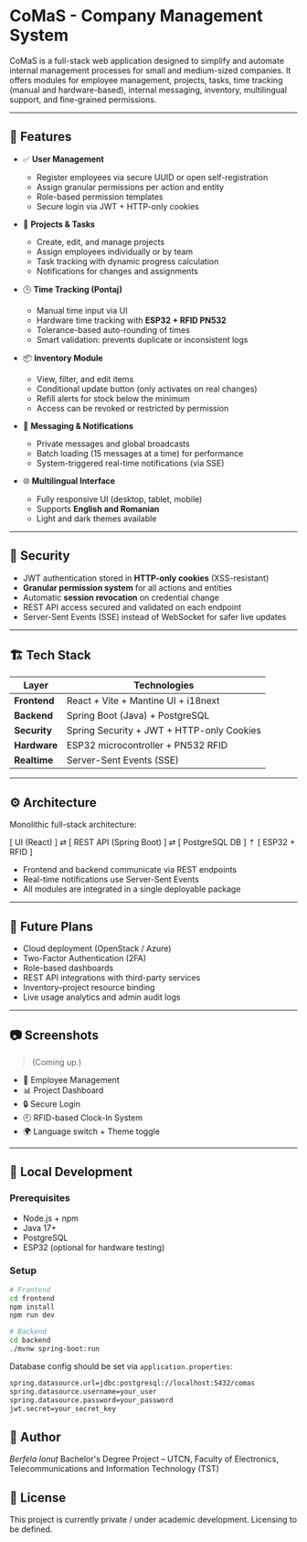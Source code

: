 # CoMaS - Company Management System

CoMaS is a full-stack web application designed to simplify and automate internal management processes for small and medium-sized companies. It offers modules for employee management, projects, tasks, time tracking (manual and hardware-based), internal messaging, inventory, multilingual support, and fine-grained permissions.

---

## 🧩 Features

- ✅ **User Management**
  - Register employees via secure UUID or open self-registration
  - Assign granular permissions per action and entity
  - Role-based permission templates
  - Secure login via JWT + HTTP-only cookies

- 📁 **Projects & Tasks**
  - Create, edit, and manage projects
  - Assign employees individually or by team
  - Task tracking with dynamic progress calculation
  - Notifications for changes and assignments

- 🕒 **Time Tracking (Pontaj)**
  - Manual time input via UI
  - Hardware time tracking with **ESP32 + RFID PN532**
  - Tolerance-based auto-rounding of times
  - Smart validation: prevents duplicate or inconsistent logs

- 📦 **Inventory Module**
  - View, filter, and edit items
  - Conditional update button (only activates on real changes)
  - Refill alerts for stock below the minimum
  - Access can be revoked or restricted by permission

- 💬 **Messaging & Notifications**
  - Private messages and global broadcasts
  - Batch loading (15 messages at a time) for performance
  - System-triggered real-time notifications (via SSE)

- 🌐 **Multilingual Interface**
  - Fully responsive UI (desktop, tablet, mobile)
  - Supports **English and Romanian**
  - Light and dark themes available

---

## 🔐 Security

- JWT authentication stored in **HTTP-only cookies** (XSS-resistant)
- **Granular permission system** for all actions and entities
- Automatic **session revocation** on credential change
- REST API access secured and validated on each endpoint
- Server-Sent Events (SSE) instead of WebSocket for safer live updates

---

## 🏗️ Tech Stack

| Layer        | Technologies                            |
|--------------|------------------------------------------|
| **Frontend** | React + Vite + Mantine UI + i18next      |
| **Backend**  | Spring Boot (Java) + PostgreSQL          |
| **Security** | Spring Security + JWT + HTTP-only Cookies|
| **Hardware** | ESP32 microcontroller + PN532 RFID       |
| **Realtime** | Server-Sent Events (SSE)                 |

---

## ⚙️ Architecture

Monolithic full-stack architecture:

[ UI (React) ] ⇄ [ REST API (Spring Boot) ] ⇄ [ PostgreSQL DB ]
                              ⇡
                      [ ESP32 + RFID ]

- Frontend and backend communicate via REST endpoints
- Real-time notifications use Server-Sent Events
- All modules are integrated in a single deployable package

---

## 🚀 Future Plans

- Cloud deployment (OpenStack / Azure)
- Two-Factor Authentication (2FA)
- Role-based dashboards
- REST API integrations with third-party services
- Inventory–project resource binding
- Live usage analytics and admin audit logs

---

## 📷 Screenshots

> (Coming up.)

- 🧑 Employee Management
- 📊 Project Dashboard
- 🔒 Secure Login
- 🕘 RFID-based Clock-In System
- 🌍 Language switch + Theme toggle

---

## 🧪 Local Development

### Prerequisites

- Node.js + npm
- Java 17+
- PostgreSQL
- ESP32 (optional for hardware testing)

### Setup

```bash
# Frontend
cd frontend
npm install
npm run dev

# Backend
cd backend
./mvnw spring-boot:run
```
Database config should be set via `application.properties`:
```bash
spring.datasource.url=jdbc:postgresql://localhost:5432/comas
spring.datasource.username=your_user
spring.datasource.password=your_password
jwt.secret=your_secret_key
```

## 👤 Author
*Berfela Ionuț*
Bachelor's Degree Project – UTCN, Faculty of Electronics, Telecommunications and Information Technology (TST)

## 📄 License

This project is currently private / under academic development. Licensing to be defined.

